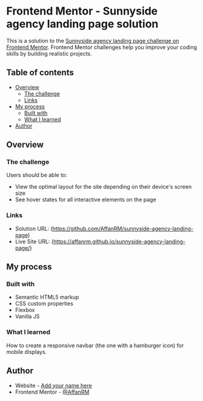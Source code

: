# Frontend Mentor - Sunnyside agency landing page solution

This is a solution to the [Sunnyside agency landing page challenge on Frontend Mentor](https://www.frontendmentor.io/challenges/sunnyside-agency-landing-page-7yVs3B6ef). Frontend Mentor challenges help you improve your coding skills by building realistic projects.

## Table of contents

- [Overview](#overview)
  - [The challenge](#the-challenge)
  - [Links](#links)
- [My process](#my-process)
  - [Built with](#built-with)
  - [What I learned](#what-i-learned)
- [Author](#author)

## Overview

### The challenge

Users should be able to:

- View the optimal layout for the site depending on their device's screen size
- See hover states for all interactive elements on the page

### Links

- Solution URL: (https://github.com/AffanRM/sunnyside-agency-landing-page)
- Live Site URL: (https://affanrm.github.io/sunnyside-agency-landing-page/)

## My process

### Built with

- Semantic HTML5 markup
- CSS custom properties
- Flexbox
- Vanilla JS

### What I learned

How to create a responsive navbar (the one with a hamburger icon) for mobile displays.

## Author

- Website - [Add your name here](https://www.your-site.com)
- Frontend Mentor - [@AffanRM](https://www.frontendmentor.io/profile/AffanRM)


